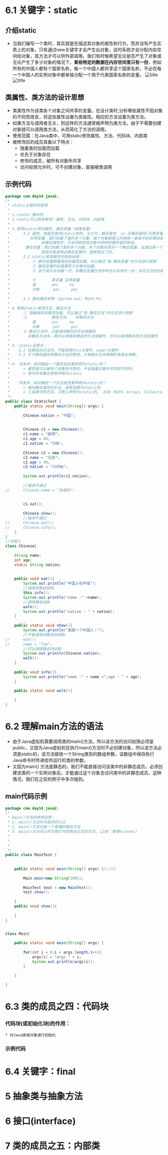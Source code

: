 # 6.1 关键字：static
## 介绍static
* 当我们编写一个类时，其实就是在描述其对象的属性和行为，而并没有产生实质上的对象，只有通过new关键字才会产生出对象，这时系统才会分配内存空间给对象，其方法才可以供外部调用。我们有时候希望无论是否产生了对象或无论产生了多少对象的情况下，**某些特定的数据在内存空间里只有一份**，例如所有的中国人都有个国家名称，每一个中国人都共享这个国家名称，不必在每一个中国人的实例对象中都单独分配一个用于代表国家名称的变量。
![title](https://raw.githubusercontent.com/XJZ-0707/imge/master/gitnote/2019/09/21/static-1569036054440.jpg)
![title](https://raw.githubusercontent.com/XJZ-0707/imge/master/gitnote/2019/09/21/%E7%B1%BB%E5%8F%98%E9%87%8F%20vs%20%E5%AE%9E%E4%BE%8B%E5%8F%98%E9%87%8F%E5%86%85%E5%AD%98%E8%A7%A3%E6%9E%90-1569066411634.jpg)
## 类属性、类方法的设计思想
* 类属性作为该类各个对象之间共享的变量。在设计类时,分析哪些属性不因对象的不同而改变，将这些属性设置为类属性。相应的方法设置为类方法。
*  如果方法与调用者无关，则这样的方法通常被声明为类方法，由于不需要创建对象就可以调用类方法，从而简化了方法的调用。
* 使用范围：在Java类中，可用static修饰属性、方法、代码块、内部类
* 被修饰后的成员具备以下特点：
	* 随着类的加载而加载
	* 优先于对象存在
	* 修饰的成员，被所有对象所共享
	* 访问权限允许时，可不创建对象，直接被类调用




## 示例代码
```java
package com.day14.java1;
/*
 * static关键字的使用
 * 
 * 1.static:静态的
 * 2.static可以用来修饰：属性、方法、代码块、内部类
 * 
 * 3.使用static修饰属性：静态变量（或类变量）
 * 		3.1 属性，按是否使用static修饰，又分为：静态属性  vs 非静态属性(实例变量)
 * 		   实例变量：我们创建了类的多个对象，每个对象都独立的拥有一套类中的非静态属性。当修改其中一个对象中的
 *              非静态属性时，不会导致其他对象中同样的属性值的修改。
 *       静态变量：我们创建了类的多个对象，多个对象共享同一个静态变量。当通过某一个对象修改静态变量时，会导致
 *              其他对象调用此静态变量时，是修改过了的。
 * 		3.2 static修饰属性的其他说明：
 * 			① 静态变量随着类的加载而加载。可以通过"类.静态变量"的方式进行调用
 *          ② 静态变量的加载要早于对象的创建。
 *          ③ 由于类只会加载一次，则静态变量在内存中也只会存在一份：存在方法区的静态域中。
 *          
 *          ④		类变量	实例变量
 *          类		yes		no
 *          对象		yes		yes
 *          
 *      3.3 静态属性举例：System.out; Math.PI;
 * 
 * 4.使用static修饰方法：静态方法
 * 		① 随着类的加载而加载，可以通过"类.静态方法"的方式进行调用
 * 		②			静态方法	非静态方法
 *          类		yes		no
 *          对象		yes		yes
 * 		③ 静态方法中，只能调用静态的方法或属性
 *        非静态方法中，既可以调用非静态的方法或属性，也可以调用静态的方法或属性
 * 
 * 5. static注意点：
 *    5.1 在静态的方法内，不能使用this关键字、super关键字
 *    5.2 关于静态属性和静态方法的使用，大家都从生命周期的角度去理解。
 *    
 * 6. 开发中，如何确定一个属性是否要声明为static的？
 * 		> 属性是可以被多个对象所共享的，不会随着对象的不同而不同的。
 * 		> 类中的常量也常常声明为static
 * 
 *    开发中，如何确定一个方法是否要声明为static的？
 *    	> 操作静态属性的方法，通常设置为static的
 *      > 工具类中的方法，习惯上声明为static的。 比如：Math、Arrays、Collections
 */
public class StaticTest {
	public static void main(String[] args) {
		
		Chinese.nation = "中国";
		
		
		Chinese c1 = new Chinese();
		c1.name = "姚明";
		c1.age = 40;
		c1.nation = "CHN";
		
		Chinese c2 = new Chinese();
		c2.name = "马龙";
		c2.age = 30;
		c2.nation = "CHINA";
		
		System.out.println(c1.nation);
		
		//编译不通过
//		Chinese.name = "张继科";
		
		
		c1.eat();
		
		Chinese.show();
		//编译不通过
//		Chinese.eat();
//		Chinese.info();
	}
}
//中国人
class Chinese{
	
	String name;
	int age;
	static String nation;
	
	
	public void eat(){
		System.out.println("中国人吃中餐");
		//调用非静态结构
		this.info();
		System.out.println("name :" +name);
		//调用静态结构
		walk();
		System.out.println("nation : " + nation);
	}
	
	public static void show(){
		System.out.println("我是一个中国人！");
		//不能调用非静态的结构
//		eat();
//		name = "Tom";
		//可以调用静态的结构
		System.out.println(Chinese.nation);
		walk();
	}
	
	public void info(){
		System.out.println("name :" + name +",age : " + age);
	}
	
	public static void walk(){
		
	}
}

```


# 6.2 理解main方法的语法
* 由于Java虚拟机需要调用类的main()方法，所以该方法的访问权限必须是public，又因为Java虚拟机在执行main()方法时不必创建对象，所以该方法必须是static的，该方法接收一个String类型的数组参数，该数组中保存执行Java命令时传递给所运行的类的参数。
* 又因为main() 方法是静态的，我们不能直接访问该类中的非静态成员，必须创建该类的一个实例对象后，才能通过这个对象去访问类中的非静态成员，这种情况，我们在之前的例子中多次碰到。

## main代码示例
```java
package com.day14.java2;
/*
 * main()方法的使用说明：
 * 1. main()方法作为程序的入口
 * 2. main()方法也是一个普通的静态方法
 * 3. main()方法可以作为我们与控制台交互的方式。（之前：使用Scanner）
 * 
 * 
 * 
 */
public class MainTest {
	
	
	public static void main(String[] args) {//入口
		
		Main.main(new String[100]);
		
		MainTest test = new MainTest();
		test.show();
		
	}	
	public void show(){
		
	}
}


class Main{
		
	public static void main(String[] args) {
	
		for(int i = 0;i < args.length;i++){
			args[i] = "args_" + i;
			System.out.println(args[i]);
		}
		
	}
	
}
```


# 6.3 类的成员之四：代码块
### 代码块(或初始化块)的作用：
 	* 对Java类或对象进行初始化

### 示例代码


# 6.4 关键字：final




# 5 抽象类与抽象方法




# 6 接口(interface)

# 7 类的成员之五：内部类